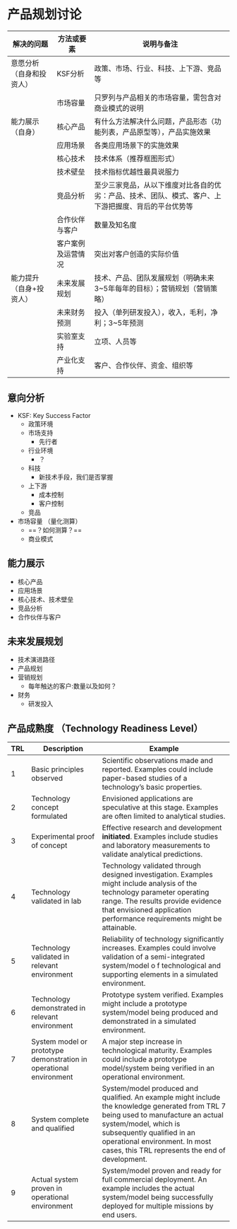 # 产品规划讨论

| 解决的问题                    | 方法或要素         | 说明与备注                                                   |
| ----------------------------- | ------------------ | ------------------------------------------------------------ |
| 意愿分析     （自身和投资人） | KSF分析            | 政策、市场、行业、科技、上下游、竞品等                       |
|                               | 市场容量           | 只罗列与产品相关的市场容量，需包含对商业模式的说明           |
| 能力展示     （自身）         | 核心产品           | 有什么方法解决什么问题，产品形态（功能列表，产品原型等），产品实施效果 |
|                               | 应用场景           | 各类应用场景下的实施效果                                     |
|                               | 核心技术           | 技术体系（推荐框图形式）                                     |
|                               | 技术壁垒           | 技术指标优越性最具说服力                                     |
|                               | 竞品分析           | 至少三家竞品，从以下维度对比各自的优劣：产品、技术、团队、模式、客户、上下游把握度、背后的平台优势等 |
|                               | 合作伙伴与客户     | 数量及知名度                                                 |
|                               | 客户案例及运营情况 | 突出对客户创造的实际价值                                     |
| 能力提升     （自身+投资人）  | 未来发展规划       | 技术、产品、团队发展规划（明确未来3~5年每年的目标）；营销规划（营销策略） |
|                               | 未来财务预测       | 投入（单列研发投入），收入，毛利，净利；3~5年预测            |
|                               | 实验室支持         | 立项、人员等                                                 |
|                               | 产业化支持         | 客户、合作伙伴、资金、组织等                                 |

## 意向分析

- KSF: Key Success Factor
  - 政策环境
  - 市场支持
    - 先行者
  - 行业环境
    - ？
  - 科技
    - 新技术手段，我们是否掌握
  - 上下游
    - 成本控制
    - 客户控制
  - 竞品
- 市场容量 （量化测算）
  - ==？如何测算？==
  - 商业模式

## 能力展示

- 核心产品
- 应用场景
- 核心技术、技术壁垒
- 竞品分析
- 合作伙伴与客户

## 未来发展规划

- 技术演进路径
- 产品规划
- 营销规划
  - 每年触达的客户:数量以及如何？
- 财务
  - 研发投入

## 产品成熟度 （Technology Readiness Level）

| TRL  | Description                                                  | Example                                                      |
| ---- | ------------------------------------------------------------ | ------------------------------------------------------------ |
| 1    | Basic  principles observed                                   | Scientific  observations made and reported. Examples could include paper-based studies of  a technology’s basic properties. |
| 2    | Technology  concept formulated                               | Envisioned  applications are speculative at this stage. Examples are often limited to  analytical studies. |
| 3    | Experimental  proof of concept                               | Effective  research and development **initiated**. Examples include studies and laboratory  measurements to validate analytical predictions. |
| 4    | Technology  validated in lab                                 | Technology  validated through designed investigation. Examples might include analysis of  the technology parameter operating range. The results provide evidence that  envisioned application performance requirements might be attainable. |
| 5    | Technology  validated in relevant environment                | Reliability  of technology significantly increases. Examples could involve  validation of a semi-integrated system/model o  f technological and supporting  elements in a simulated environment. |
| 6    | Technology  demonstrated in relevant environment             | Prototype  system verified. Examples might include a prototype system/model being  produced and demonstrated in a simulated environment. |
| 7    | System  model or prototype demonstration in operational environment | A  major step increase in technological maturity. Examples could include a  prototype model/system being verified in an operational environment. |
| 8    | System  complete and qualified                               | System/model  produced and qualified. An example might include the knowledge generated from  TRL 7 being used to manufacture an actual system/model, which is subsequently  qualified in an operational environment. In most cases, this TRL represents  the end of development. |
| 9    | Actual  system proven in operational environment             | System/model  proven and ready for full commercial deployment. An example includes the  actual system/model being successfully deployed for multiple missions by end  users. |

